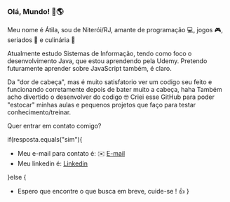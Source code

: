 ### Olá, Mundo! 👋🌎

Meu nome é Átila, sou de Niterói/RJ, amante de programação 💻, jogos 🎮, seriados 🎥 e culinária 🍲

Atualmente estudo Sistemas de Informação, tendo como foco o desenvolvimento Java, que estou aprendendo pela Udemy.
Pretendo futuramente aprender sobre JavaScript também, é claro.

Da "dor de cabeça", mas é muito satisfatorio ver um codigo seu feito e funcionando corretamente depois de bater muito a cabeça, haha
Também acho divertido o desenvolver do codigo 🤓
Criei esse GitHub para poder "estocar" minhas aulas e pequenos projetos que faço para testar conhecimento/treinar.

Quer entrar em contato comigo?

if(resposta.equals("sim"){
- Meu e-mail para contato é: ✉️ [E-mail](atilasobrinho@gmail.com)
- Meu linkedin é: [Linkedin](https://www.linkedin.com/in/atilasobrinho/)

}else {
- Espero que encontre o que busca em breve, cuide-se ! 👍
}
